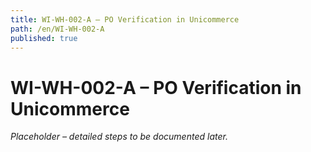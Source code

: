 ```yaml
---
title: WI-WH-002-A – PO Verification in Unicommerce
path: /en/WI-WH-002-A
published: true
---
```


# WI-WH-002-A – PO Verification in Unicommerce
*Placeholder – detailed steps to be documented later.*
